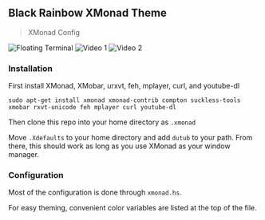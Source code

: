 ## Black Rainbow XMonad Theme
> XMonad Config

![Floating Terminal](https://raw.githubusercontent.com/quentunahelper/Black-Rainbow-XMonad-Theme/bbdf328898a018d4b79c98383542d4e280355ee8/images/terminalFloat.png)
![Video 1](https://raw.githubusercontent.com/quentunahelper/Black-Rainbow-XMonad-Theme/bbdf328898a018d4b79c98383542d4e280355ee8/images/video.png)
![Video 2](https://raw.githubusercontent.com/quentunahelper/Black-Rainbow-XMonad-Theme/bbdf328898a018d4b79c98383542d4e280355ee8/images/video2.png)

### Installation

First install XMonad, XMobar, urxvt, feh, mplayer, curl, and youtube-dl

```
sudo apt-get install xmonad xmonad-contrib compton suckless-tools xmobar rxvt-unicode feh mplayer curl youtube-dl
```

Then clone this repo into your home directory as `.xmonad`

Move `.Xdefaults` to your home directory and add `dutub` to your path.
From there, this should work as long as you use XMonad as your window manager.

### Configuration

Most of the configuration is done through `xmonad.hs`.

For easy theming, convenient color variables are listed at the top of the file.

